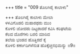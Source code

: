 +++
title = "009 ತೊಲಗಿರೈ ಕಾಲಾಳು"

+++
ತೊಲಗಿರೈ ಕಾಲಾಳು ಮೇಲಾ  
ಳಳವಿಗೊಡಲಿ ಮಹಾರಥರು ಮುಂ  
ಕೊಳಲಿ ಜೋದರು ದಿಟ್ಟರಾದರೆ ಕವಿಸಿ ಕರಿಘಟೆಯ  
ಕೆಲದ ದೊರೆಗಳು ಬರಲಿ ಮಾರಿದ  
ತಲೆಯ ಭಂಡವ ಹೊತ್ತಿರದೆ ಕೈ  
ಕೊಳಲಿ ಕರ್ಣಾದಿಗಳೆನುತ ಹೊಕ್ಕೆಚ್ಚನಭಿಮನ್ಯು    ॥9॥